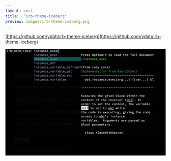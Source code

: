 ```yaml
---
layout: post
title:  "irb-theme-iceberg"
preview: images/irb-theme-iceberg.png
---
```



[https://github.com/ydah/irb-theme-iceberg](https://github.com/ydah/irb-theme-iceberg)

![image](/images/irb-theme-iceberg.png)